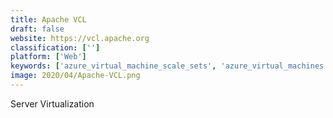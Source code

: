```yaml
---
title: Apache VCL
draft: false 
website: https://vcl.apache.org
classification: ['']
platform: ['Web']
keywords: ['azure_virtual_machine_scale_sets', 'azure_virtual_machines', 'citrix_hypervisor', 'ibm_cloud_for_vmware_solutions', 'ibm_powervm', 'ibm_i_on_power_systems', 'nice', 'nutanix_acropolis', 'proxmox_ve', 'sql_server_on_virtual_machines', 'suse_linux_enterprise_server', 'virtuozzo', 'vsphere', 'vsphere_hypervisor']
image: 2020/04/Apache-VCL.png
---
```

Server Virtualization